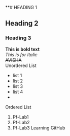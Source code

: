 **# HEADING 1
## Heading 2
### Heading 3
**This is bold text**
<br/>
_This is for Italic_
<br/>
~~AVISHA~~
<br/>
Unordered List
<br/>
- list 1
- list 2
- list 3
- list 4
- <br/>
Ordered List
<br/>
1. Pf-Lab1
2. Pf-Lab2
3. Pf-Lab3
Learning GitHub
